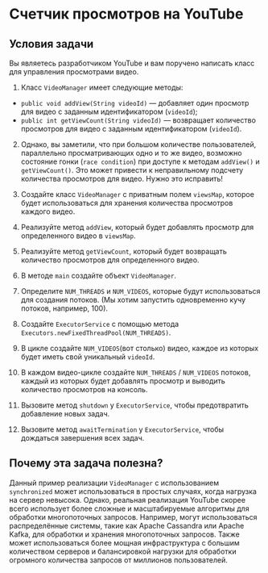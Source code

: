 # Счетчик просмотров на YouTube

## Условия задачи
Вы являетесь разработчиком YouTube и вам поручено написать класс для управления просмотрами видео. 

1. Класс `VideoManager` имеет следующие методы: 
* `public void addView(String videoId)` — добавляет один просмотр для видео с заданным идентификатором (`videoId`);
* `public int getViewCount(String videoId)` — возвращает количество просмотров для видео с заданным идентификатором (`videoId`).

2. Однако, вы заметили, что при большом количестве пользователей, параллельно просматривающих одно и то же видео, 
возможно состояние гонки (`race condition`) при доступе к методам `addView()` и `getViewCount()`. Это может привести 
к неправильному подсчету количества просмотров для видео. Нужно это исправить!

3. Создайте класс `VideoManager` с приватным полем `viewsMap`, которое будет использоваться для хранения количества 
просмотров каждого видео.

4. Реализуйте метод `addView`, который будет добавлять просмотр для определенного видео в `viewsMap`.

5. Реализуйте метод `getViewCount`, который будет возвращать количество просмотров для определенного видео.

6. В методе `main` создайте объект `VideoManager`.

7. Определите `NUM_THREADS` и `NUM_VIDEOS`, которые будут использоваться для создания потоков. 
(Мы хотим запустить одновременно кучу потоков, например, 100).

8. Создайте `ExecutorService` с помощью метода `Executors.newFixedThreadPool(NUM_THREADS)`.

9. В цикле создайте `NUM_VIDEOS`(вот столько) видео, каждое из которых будет иметь свой уникальный `videoId`.

10. В каждом видео-цикле создайте `NUM_THREADS` / `NUM_VIDEOS` потоков, каждый из которых будет добавлять просмотр 
и выводить количество просмотров на консоль.

11. Вызовите метод `shutdown` у `ExecutorService`, чтобы предотвратить добавление новых задач.

12. Вызовите метод `awaitTermination` у `ExecutorService`, чтобы дождаться завершения всех задач.

## Почему эта задача полезна?
Данный пример реализации `VideoManager` с использованием `synchronized` может использоваться в простых случаях, 
когда нагрузка на сервер невысока. Однако, реальная реализация YouTube скорее всего использует более сложные 
и масштабируемые алгоритмы для обработки многопоточных запросов. Например, могут использоваться распределённые системы, 
такие как Apache Cassandra или Apache Kafka, для обработки и хранения многопоточных запросов. Также может 
использоваться более мощная инфраструктура с большим количеством серверов и балансировкой нагрузки для обработки 
огромного количества запросов от миллионов пользователей.